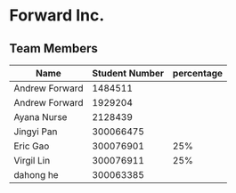 ﻿# Forward Inc.

## Team Members

| Name | Student Number |percentage|
| --- | --- | ---|
| Andrew Forward | 1484511  |
| Andrew Forward | 1929204  |
| Ayana Nurse | 2128439 |
| Jingyi Pan | 300066475|
| Eric Gao| 300076901|25%|
| Virgil Lin| 300076911|25%||
| dahong he| 300063385|

